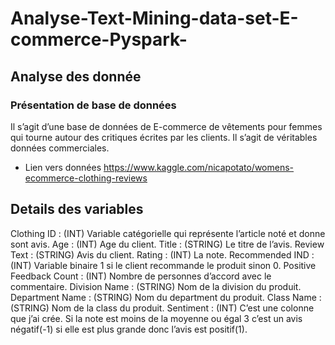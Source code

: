 # Analyse-Text-Mining-data-set-E-commerce-Pyspark-

## Analyse des donnée

### Présentation de base de données

Il s’agit d’une base de données de E-commerce de vêtements pour femmes qui tourne autour des critiques
écrites par les clients. Il s’agit de véritables données commerciales.
- Lien vers données https://www.kaggle.com/nicapotato/womens-ecommerce-clothing-reviews

## Details des variables

Clothing ID : (INT) Variable catégorielle qui représente l’article noté et donne sont avis.
Age : (INT) Age du client.
Title : (STRING) Le titre de l’avis.
Review Text : (STRING) Avis du client.
Rating : (INT) La note.
Recommended IND : (INT) Variable binaire 1 si le client recommande le produit sinon 0.
Positive Feedback Count : (INT) Nombre de personnes d’accord avec le commentaire.
Division Name : (STRING) Nom de la division du produit.
Department Name : (STRING) Nom du department du produit.
Class Name : (STRING) Nom de la class du produit.
Sentiment : (INT) C’est une colonne que j’ai crée. Si la note est moins de la moyenne ou égal 3 c’est un avis
négatif(-1) si elle est plus grande donc l’avis est positif(1).

